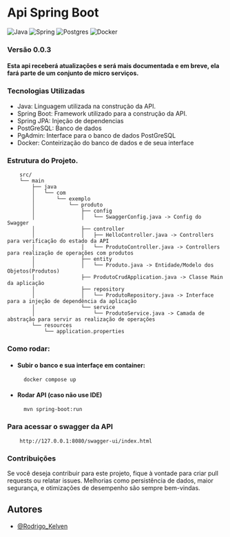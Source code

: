 
# Api Spring Boot

![Java](https://img.shields.io/badge/java-%23ED8B00.svg?style=for-the-badge&logo=openjdk&logoColor=white) 
![Spring](https://img.shields.io/badge/spring-%236DB33F.svg?style=for-the-badge&logo=spring&logoColor=white)
![Postgres](https://img.shields.io/badge/postgres-%23316192.svg?style=for-the-badge&logo=postgresql&logoColor=white)
![Docker](https://img.shields.io/badge/docker-%230db7ed.svg?style=for-the-badge&logo=docker&logoColor=white)



### Versão 0.0.3
#### Esta api receberá atualizações e será mais documentada e em breve, ela fará parte de um conjunto de micro serviços.


### Tecnologias Utilizadas

- Java: Linguagem utilizada na construção da API.
- Spring Boot: Framework utilizado para a construção da API.
- Spring JPA: Injeção de dependencias
- PostGreSQL: Banco de dados
- PgAdmin: Interface para o banco de dados PostGreSQL
- Docker: Conteirização do banco de dados e de seua interface

### Estrutura do Projeto.
        src/
        └── main
            ├── java
            │   └── com
            │       └── exemplo
            │           └── produto
            │               ├── config
            │               │   └── SwaggerConfig.java -> Config do Swagger
            │               ├── controller
            │               │   ├── HelloController.java -> Controllers para verificação do estado da API
            │               │   └── ProdutoController.java -> Controllers para realização de operações com produtos
            │               ├── entity
            │               │   └── Produto.java -> Entidade/Modelo dos Objetos(Produtos)
            │               ├── ProdutoCrudApplication.java -> Classe Main da aplicação
            │               ├── repository
            │               │   └── ProdutoRepository.java -> Interface para a injeção de dependência da aplicação
            │               └── service
            │                   └── ProdutoService.java -> Camada de abstração para servir as realização de operações
            └── resources
                └── application.properties
                
        
### Como rodar:
- #### Subir o banco e sua interfaçe em container:
        docker compose up
- #### Rodar API (caso não use IDE)
        mvn spring-boot:run


### Para acessar o swagger da API
        http://127.0.0.1:8080/swagger-ui/index.html


### Contribuições

Se você deseja contribuir para este projeto, fique à vontade para criar pull requests ou relatar issues. Melhorias como persistência de dados, maior segurança, e otimizações de desempenho são sempre bem-vindas.

## Autores
- [@Rodrigo_Kelven](https://github.com/Rodrigo-Kelven)

